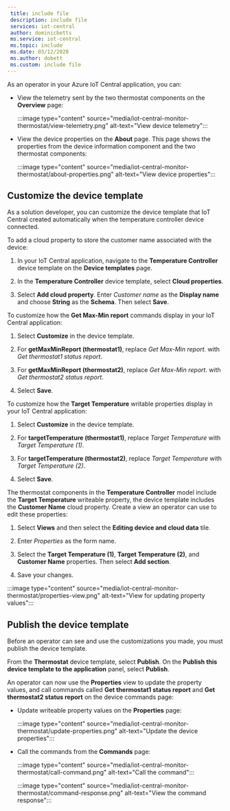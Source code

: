 ```yaml
---
 title: include file
 description: include file
 services: iot-central
 author: dominicbetts
 ms.service: iot-central
 ms.topic: include
 ms.date: 03/12/2020
 ms.author: dobett
 ms.custom: include file
---
```

<!-- All needs updating -->
As an operator in your Azure IoT Central application, you can:

* View the telemetry sent by the two thermostat components on the **Overview** page:

    :::image type="content" source="media/iot-central-monitor-thermostat/view-telemetry.png" alt-text="View device telemetry":::

* View the device properties on the **About** page. This page shows the properties from the device information component and the two thermostat components:

    :::image type="content" source="media/iot-central-monitor-thermostat/about-properties.png" alt-text="View device properties":::

## Customize the device template

As a solution developer, you can customize the device template that IoT Central created automatically when the temperature controller device connected.

To add a cloud property to store the customer name associated with the device:

1. In your IoT Central application, navigate to the **Temperature Controller** device template on the **Device templates** page.

1. In the **Temperature Controller** device template, select **Cloud properties**.

1. Select **Add cloud property**. Enter *Customer name* as the **Display name** and choose **String** as the **Schema**. Then select **Save**.

To customize how the **Get Max-Min report** commands display in your IoT Central application:

1. Select **Customize** in the device template.

1. For **getMaxMinReport (thermostat1)**, replace *Get Max-Min report.* with *Get thermostat1 status report*.

1. For **getMaxMinReport (thermostat2)**, replace *Get Max-Min report.* with *Get thermostat2 status report*.

1. Select **Save**.

To customize how the **Target Temperature** writable properties display in your IoT Central application:

1. Select **Customize** in the device template.

1. For **targetTemperature (thermostat1)**, replace *Target Temperature* with *Target Temperature (1)*.

1. For **targetTemperature (thermostat2)**, replace *Target Temperature* with *Target Temperature (2)*.

1. Select **Save**.

The thermostat components in the **Temperature Controller** model include the **Target Temperature** writeable property, the device template includes the **Customer Name** cloud property. Create a view an operator can use to edit these properties:

1. Select **Views** and then select the **Editing device and cloud data** tile.

1. Enter _Properties_ as the form name.

1. Select the **Target Temperature (1)**,  **Target Temperature (2)**, and **Customer Name** properties. Then select **Add section**.

1. Save your changes.

:::image type="content" source="media/iot-central-monitor-thermostat/properties-view.png" alt-text="View for updating property values":::

## Publish the device template

Before an operator can see and use the customizations you made, you must publish the device template.

From the **Thermostat** device template, select **Publish**. On the **Publish this device template to the application** panel, select **Publish**.

An operator can now use the **Properties** view to update the property values, and call commands called **Get thermostat1 status report** and **Get thermostat2 status report** on the device commands page:

* Update writeable property values on the **Properties** page:

    :::image type="content" source="media/iot-central-monitor-thermostat/update-properties.png" alt-text="Update the device properties":::

* Call the commands from the **Commands** page:

    :::image type="content" source="media/iot-central-monitor-thermostat/call-command.png" alt-text="Call the command":::

    :::image type="content" source="media/iot-central-monitor-thermostat/command-response.png" alt-text="View the command response":::

